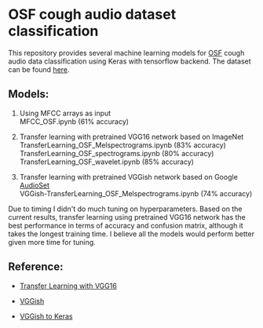 # OSF cough audio dataset classification 

This repository provides several machine learning models for [OSF](https://osf.io/tmkud/wiki/home/) cough audio data classification using Keras with tensorflow backend. The dataset can be found [here](https://osf.io/tmkud/files/).

## Models:

1. Using MFCC arrays as input  
MFCC_OSF.ipynb (61% accuracy)

2. Transfer learning with pretrained VGG16 network based on ImageNet  
TransferLearning_OSF_Melspectrograms.ipynb (83% accuracy)  
TransferLearning_OSF_spectrograms.ipynb (80% accuracy)  
TransferLearning_OSF_wavelet.ipynb (85% accuracy)

3. Transfer learning with pretrained VGGish network based on Google [AudioSet](https://research.google.com/audioset/index.html)  
VGGish-TransferLearning_OSF_Melspectrograms.ipynb (74% accuracy)

Due to timing I didn't do much tuning on hyperparameters. Based on the current results, transfer learning using pretrained VGG16 network has the best performance in terms of accuracy and confusion matrix, although it takes the longest training time. I believe all the models would perform better given more time for tuning.  

## Reference:

* [Transfer Learning with VGG16](https://github.com/adanRivas/CNN-Audio-Classifier-with-Keras-Tensorflow)

* [VGGish](https://github.com/tensorflow/models/tree/master/research/audioset)

* [VGGish to Keras](https://github.com/DTaoo/VGGish)
